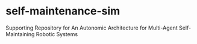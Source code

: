 # self-maintenance-sim
Supporting Repository for An Autonomic Architecture for Multi-Agent Self-Maintaining Robotic Systems
